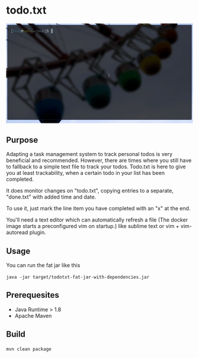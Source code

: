 # todo.txt

![](readme/demo.gif)

## Purpose

Adapting a task management system to track personal todos is very beneficial and recommended. However, there are times where you still have to fallback to a simple text file to track your todos. Todo.txt is here to give you at least trackability, when a certain todo in your list has been completed.

It does monitor changes on "todo.txt", copying entries to a separate, "done.txt" with added time and date. 

To use it, just mark the line item you have completed with an "x" at the end.

You'll need a text editor which can automatically refresh a file (The docker image starts a preconfigured vim on startup.) like sublime text or vim + vim-autoread plugin.
                                                                                             
## Usage
You can run the fat jar like this

```java -jar target/todotxt-fat-jar-with-dependencies.jar```

## Prerequesites
- Java Runtime > 1.8
- Apache Maven

## Build
```mvn clean package```
